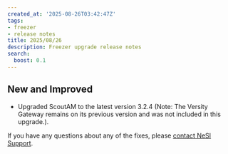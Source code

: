```yaml
---
created_at: '2025-08-26T03:42:47Z'
tags:
- freezer
- release notes
title: 2025/08/26
description: Freezer upgrade release notes
search:
  boost: 0.1
---
```


## New and Improved

- Upgraded ScoutAM to the latest version 3.2.4 (Note: The Versity Gateway remains on its previous version and was not included in this upgrade.).

If you have any questions about any of the fixes, please [contact NeSI Support](mailto:support@nesi.org.nz "mailto:support@nesi.org.nz").
